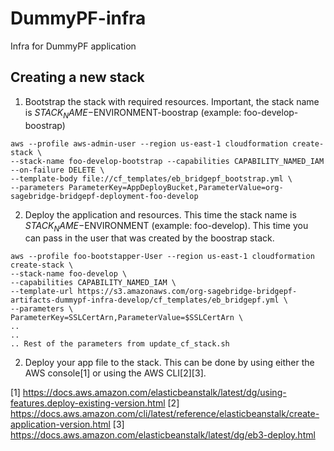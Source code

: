 # DummyPF-infra
Infra for DummyPF application


## Creating a new stack
1. Bootstrap the stack with required resources. Important, the stack name is $STACK_NAME-$ENVIRONMENT-boostrap (example: foo-develop-boostrap)

```
aws --profile aws-admin-user --region us-east-1 cloudformation create-stack \
--stack-name foo-develop-bootstrap --capabilities CAPABILITY_NAMED_IAM --on-failure DELETE \
--template-body file://cf_templates/eb_bridgepf_bootstrap.yml \
--parameters ParameterKey=AppDeployBucket,ParameterValue=org-sagebridge-bridgepf-deployment-foo-develop
```

2. Deploy the application and resources.  This time the stack name is $STACK_NAME-$ENVIRONMENT (example: foo-develop).  This time you can pass in the user that was created by the boostrap stack.

```
aws --profile foo-bootstapper-User --region us-east-1 cloudformation create-stack \
--stack-name foo-develop \
--capabilities CAPABILITY_NAMED_IAM \
--template-url https://s3.amazonaws.com/org-sagebridge-bridgepf-artifacts-dummypf-infra-develop/cf_templates/eb_bridgepf.yml \
--parameters \
ParameterKey=SSLCertArn,ParameterValue=$SSLCertArn \
..
..
.. Rest of the parameters from update_cf_stack.sh

```

2. Deploy your app file to the stack.  This can be done by using either the AWS console[1] or using the AWS CLI[2][3].



[1] https://docs.aws.amazon.com/elasticbeanstalk/latest/dg/using-features.deploy-existing-version.html
[2] https://docs.aws.amazon.com/cli/latest/reference/elasticbeanstalk/create-application-version.html
[3] https://docs.aws.amazon.com/elasticbeanstalk/latest/dg/eb3-deploy.html

